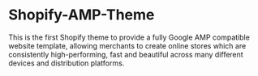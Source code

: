 # Shopify-AMP-Theme
This is the first Shopify theme to provide a fully Google AMP compatible website template, allowing merchants to create online stores which are consistently high-performing, fast and beautiful across many different devices and distribution platforms.
